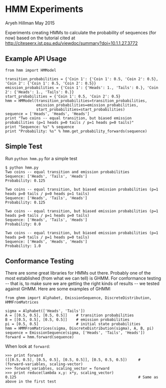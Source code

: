 # HMM Experiments
Aryeh Hillman
May 2015

Experiments creating HMMs to calculate the probability of sequences (for now) based on the tutorial cited at http://citeseerx.ist.psu.edu/viewdoc/summary?doi=10.1.1.27.3772

## Example API Usage
    from hmm import HMModel
     
    transition_probabilities = {'Coin 1': {'Coin 1': 0.5, 'Coin 2': 0.5}, 'Coin 2': {'Coin 1': 0.5, 'Coin 2': 0.5}}
    emission_probabilities = {'Coin 1': {'Heads': 1., 'Tails': 0.}, 'Coin 2': {'Heads': 1., 'Tails': 0.}}
    start_probabilities = {'Coin 1': 0.5, 'Coin 2': 0.5}
    hmm = HMModel(transition_probabilities=transition_probabilities,
                  emission_probabilities=emission_probabilities,
                  start_probabilities=start_probabilities)
    sequence = ['Heads', 'Heads', 'Heads']
    print "Two coins -- equal transition, but biased emission probabilities (p=1 heads p=0 tails / p=1 heads p=0 tails)"
    print "Sequence: %s" % sequence
    print "Probability: %s" % hmm.get_probability_forwards(sequence)

## Simple Test
Run ```python hmm.py``` for a simple test

    $ python hmm.py 
    Two coins -- equal transition and emission probabilities
    Sequence: ['Heads', 'Tails', 'Heads']
    Probability: 0.125
    
    Two coins -- equal transition, but biased emission probabilities (p=1 heads p=0 tails / p=0 heads p=1 tails)
    Sequence: ['Heads', 'Tails', 'Heads']
    Probability: 0.125
    
    Two coins -- equal transition, but biased emission probabilities (p=1 heads p=0 tails / p=1 heads p=0 tails)
    Sequence: ['Heads', 'Tails', 'Heads']
    Probability: 0.0
    
    Two coins -- equal transition, but biased emission probabilities (p=1 heads p=0 tails / p=1 heads p=0 tails)
    Sequence: ['Heads', 'Heads', 'Heads']
    Probability: 1.0

## Conformance Testing
There are some great libraries for HMMs out there. Probably one of the most established (from what we can tell) is GHMM. For conformance testing -- that is, to make sure we are getting the right kinds of results -- we tested against GHMM. Here are some examples of GHMM:

    from ghmm import Alphabet, EmissionSequence, DiscreteDistribution, HMMFromMatrices
    
    sigma = Alphabet(['Heads', 'Tails'])
    A = [[0.5, 0.5], [0.5, 0.5]]    # transition probabilities
    B = [[0.5, 0.5], [0.5, 0.5]]    # emission probabilities
    pi = [0.5, 0.5]                 # initial state probabilities
    hmm = HMMFromMatrices(sigma, DiscreteDistribution(sigma), A, B, pi)
    sequence = EmissionSequence(sigma, ['Heads', 'Tails', 'Heads'])
    forward = hmm.forward(sequence)

When look at ```forward```:

    >>> print forward
    ([[0.5, 0.5], [0.5, 0.5], [0.5, 0.5]], [0.5, 0.5, 0.5])     # (forward-variables, scaling-vector)
    >>> forward_variables, scaling_vector = forward
    >>> print reduce(lambda x,y: x*y, scaling_vector)
    0.125                                                       # Same as above in the first test
